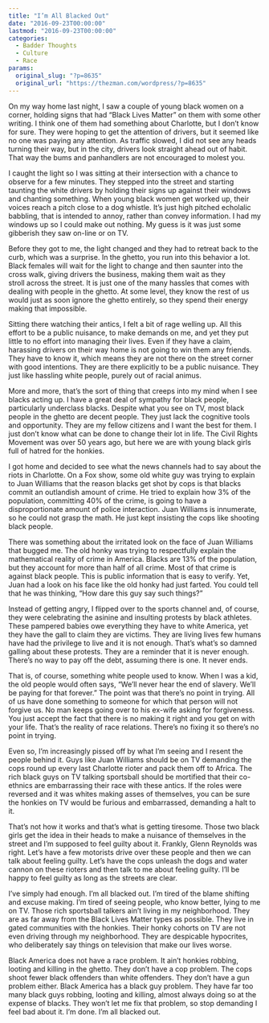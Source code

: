 ```yaml
---
title: "I’m All Blacked Out"
date: "2016-09-23T00:00:00"
lastmod: "2016-09-23T00:00:00"
categories:
  - Badder Thoughts
  - Culture
  - Race
params:
  original_slug: "?p=8635"
  original_url: "https://thezman.com/wordpress/?p=8635"
---
```


On my way home last night, I saw a couple of young black women on a
corner, holding signs that had “Black Lives Matter” on them with some
other writing. I think one of them had something about Charlotte, but I
don’t know for sure. They were hoping to get the attention of drivers,
but it seemed like no one was paying any attention. As traffic slowed, I
did not see any heads turning their way, but in the city, drivers look
straight ahead out of habit. That way the bums and panhandlers are not
encouraged to molest you.

I caught the light so I was sitting at their intersection with a chance
to observe for a few minutes. They stepped into the street and starting
taunting the white drivers by holding their signs up against their
windows and chanting something. When young black women get worked up,
their voices reach a pitch close to a dog whistle. It’s just high
pitched echolalic babbling, that is intended to annoy, rather than
convey information. I had my windows up so I could make out nothing. My
guess is it was just some gibberish they saw on-line or on TV.

Before they got to me, the light changed and they had to retreat back to
the curb, which was a surprise. In the ghetto, you run into this
behavior a lot. Black females will wait for the light to change and then
saunter into the cross walk, giving drivers the business, making them
wait as they stroll across the street. It is just one of the many
hassles that comes with dealing with people in the ghetto. At some
level, they know the rest of us would just as soon ignore the ghetto
entirely, so they spend their energy making that impossible.

Sitting there watching their antics, I felt a bit of rage welling up.
All this effort to be a public nuisance, to make demands on me, and yet
they put little to no effort into managing their lives. Even if they
have a claim, harassing drivers on their way home is not going to win
them any friends. They have to know it, which means they are not there
on the street corner with good intentions. They are there explicitly to
be a public nuisance. They just like hassling white people, purely out
of racial animus.

More and more, that’s the sort of thing that creeps into my mind when I
see blacks acting up. I have a great deal of sympathy for black people,
particularly underclass blacks. Despite what you see on TV, most black
people in the ghetto are decent people. They just lack the cognitive
tools and opportunity. They are my fellow citizens and I want the best
for them. I just don’t know what can be done to change their lot in
life. The Civil Rights Movement was over 50 years ago, but here we are
with young black girls full of hatred for the honkies.

I got home and decided to see what the news channels had to say about
the riots in Charlotte. On a Fox show, some old white guy was trying to
explain to Juan Williams that the reason blacks get shot by cops is that
blacks commit an outlandish amount of crime. He tried to explain how 3%
of the population, committing 40% of the crime, is going to have a
disproportionate amount of police interaction. Juan Williams is
innumerate, so he could not grasp the math. He just kept insisting the
cops like shooting black people.

There was something about the irritated look on the face of Juan
Williams that bugged me. The old honky was trying to respectfully
explain the mathematical reality of crime in America. Blacks are 13% of
the population, but they account for more than half of all crime. Most
of that crime is against black people. This is public information that
is easy to verify. Yet, Juan had a look on his face like the old honky
had just farted. You could tell that he was thinking, “How dare this guy
say such things?”

Instead of getting angry, I flipped over to the sports channel and, of
course, they were celebrating the asinine and insulting protests by
black athletes. These pampered babies owe everything they have to white
America, yet they have the gall to claim they are victims. They are
living lives few humans have had the privilege to live and it is not
enough. That’s what’s so damned galling about these protests. They are a
reminder that it is never enough. There’s no way to pay off the debt,
assuming there is one. It never ends.

That is, of course, something white people used to know. When I was a
kid, the old people would often says, “We’ll never hear the end of
slavery. We’ll be paying for that forever.” The point was that there’s
no point in trying. All of us have done something to someone for which
that person will not forgive us. No man keeps going over to his ex-wife
asking for forgiveness. You just accept the fact that there is no making
it right and you get on with your life. That’s the reality of race
relations. There’s no fixing it so there’s no point in trying.

Even so, I’m increasingly pissed off by what I’m seeing and I resent the
people behind it. Guys like Juan Williams should be on TV demanding the
cops round up every last Charlotte rioter and pack them off to Africa.
The rich black guys on TV talking sportsball should be mortified that
their co-ethnics are embarrassing their race with these antics. If the
roles were reversed and it was whites making asses of themselves, you
can be sure the honkies on TV would be furious and embarrassed,
demanding a halt to it.

That’s not how it works and that’s what is getting tiresome. Those two
black girls get the idea in their heads to make a nuisance of themselves
in the street and I’m supposed to feel guilty about it. Frankly, Glenn
Reynolds was right. Let’s have a few motorists drive over these people
and then we can talk about feeling guilty. Let’s have the cops unleash
the dogs and water cannon on these rioters and then talk to me about
feeling guilty. I’ll be happy to feel guilty as long as the streets are
clear.

I’ve simply had enough. I’m all blacked out. I’m tired of the blame
shifting and excuse making. I’m tired of seeing people, who know better,
lying to me on TV. Those rich sportsball talkers ain’t living in my
neighborhood. They are as far away from the Black Lives Matter types as
possible. They live in gated communities with the honkies. Their honky
cohorts on TV are not even driving through my neighborhood. They are
despicable hypocrites, who deliberately say things on television that
make our lives worse.

Black America does not have a race problem. It ain’t honkies robbing,
looting and killing in the ghetto. They don’t have a cop problem. The
cops shoot fewer black offenders than white offenders. They don’t have a
gun problem either. Black America has a black guy problem. They have far
too many black guys robbing, looting and killing, almost always doing so
at the expense of blacks. They won’t let me fix that problem, so stop
demanding I feel bad about it. I’m done. I’m all blacked out.
